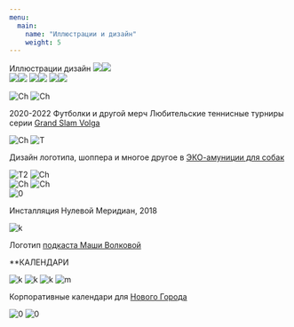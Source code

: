 ```yaml
---
menu:
  main:
    name: "Иллюстрации и дизайн"
    weight: 5
---
```

Иллюстрации дизайн
![](01.png)![](617.png)  
![](637.png)![](659.png) 
![](828.png)![](893.png) 
![](908+.png)![](917+.png) 

![Ch](Chebo.png)
![Ch](ch2.png)

2020-2022 Футболки и другой мерч Любительские теннисные турниры серии [Grand Slam Volga](https://www.instagram.com/arutiunianopen/?hl=en)

![Ch](DD.png)
![T](T.png) 

Дизайн логотипа, шоппера и многое другое в [ЭКО-амуниции для собак](https://vk.com/dog_do_it)

![T2](T2.png)
![Ch](14j.png)  
![Ch](S.png)
![Ch](sk.png)  
![0](0.png)

Инсталляция Нулевой Меридиан, 2018

![k](K.png)

Логотип [подкаста Маши Волковой](https://uzelok.mave.digital/)


**КАЛЕНДАРИ

![k](CAL.png)
![k](CR.png)
![k](Calend.png)
![m](M.png)  

Корпоративные календари для [Нового Города](https://ng21.ru/)  

![0](B.png)
![0](L.png)
